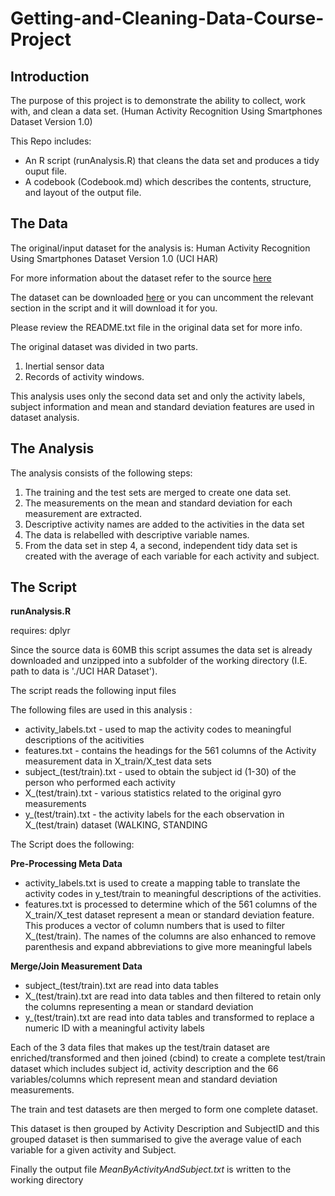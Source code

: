 # Getting-and-Cleaning-Data-Course-Project

## Introduction

The purpose of this project is to demonstrate the ability to collect, work with, and clean a data set. (Human Activity Recognition Using Smartphones Dataset Version 1.0)

This Repo includes:

* An R script (runAnalysis.R) that cleans the data set and produces a tidy ouput file.
* A codebook (Codebook.md) which describes the contents, structure, and layout of the output file.

## The Data  

The original/input dataset for the analysis is: Human Activity Recognition Using Smartphones Dataset Version 1.0 (UCI HAR) 

For more information about the dataset refer to the source 
<a href='http://archive.ics.uci.edu/ml/datasets/Human+Activity+Recognition+Using+Smartphones'>here</a>

The dataset can be downloaded <a href='https://d396qusza40orc.cloudfront.net/getdata%2Fprojectfiles%2FUCI%20HAR%20Dataset.zip'>here</a> or you can uncomment the relevant section in the script and it will download it for you. 

Please review the  README.txt file in the original data set for more info.

The original dataset was divided in two parts.

1. Inertial sensor data 
2. Records of activity windows. 

This analysis uses only the second data set and only the activity labels, subject information and mean and standard deviation features are used in dataset analysis. 

## The Analysis 

The analysis consists of the following steps:
1. The training and the test sets are merged  to create one data set.
1. The measurements on the mean and standard deviation for each measurement are extracted.
1. Descriptive activity names are added to the activities in the data set
1. The data is relabelled with  descriptive variable names.
1. From the data set in step 4, a second, independent tidy data set is created with the average of each variable for each activity and subject.


## The Script 
**runAnalysis.R**
 
requires: dplyr
 
Since the source data is 60MB this script assumes the data set is already downloaded and unzipped into a subfolder of the working directory (I.E. path to data is './UCI HAR Dataset').

The script reads the following input files 

The following files are used in this  analysis : 
* activity_labels.txt  -  used to map the activity codes to meaningful descriptions of the acitivities 
* features.txt -  contains the headings for the 561 columns of the Activity measurement data in X_train/X_test data sets
* subject_(test/train).txt - used to obtain the subject id (1-30) of the person who performed each activity 
* X_(test/train).txt - various statistics related to the original gyro measurements 
* y_(test/train).txt - the activity labels for the each observation in X_(test/train) dataset (WALKING, STANDING 

The Script does the following:

**Pre-Processing Meta Data**

* activity_labels.txt is used to create a mapping table to translate the activity codes in y_test/train to meaningful descriptions of the activities. 
* features.txt is processed to determine which of the 561 columns of the X_train/X_test dataset represent a mean or standard deviation feature. This produces a vector of column numbers that is used to filter X_(test/train). The names of the columns are also enhanced to remove parenthesis and expand abbreviations to give more meaningful labels

**Merge/Join Measurement Data**

* subject_(test/train).txt are read into data tables 
* X_(test/train).txt are read into data tables and then filtered to retain only the columns representing a mean or standard deviation
* y_(test/train).txt are read into data tables and transformed to replace a numeric ID with a meaningful activity labels  

Each of the 3 data files that makes up the test/train dataset are enriched/transformed and then joined (cbind) to create a complete test/train dataset which includes subject id, activity description and the 66 variables/columns which represent mean and standard deviation measurements.

The train and test datasets are then merged to form one complete dataset.

This dataset is then grouped by Activity Description and SubjectID and this grouped dataset is then summarised to give the average value of each variable for a given activity and  Subject.

Finally the output file <i>MeanByActivityAndSubject.txt</i> is written to the working directory 

